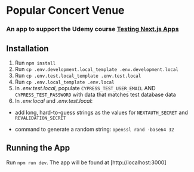 # Popular Concert Venue

### An app to support the Udemy course [Testing Next.js Apps](https://www.udemy.com/course/nextjs-testing/)

## Installation

1. Run `npm install`
2. Run `cp .env.development.local_template .env.development.local`
3. Run `cp .env.test.local_template .env.test.local`
4. Run `cp .env.local_template .env.local`
5. In _.env.test.local_, populate `CYPRESS_TEST_USER_EMAIL` AND `CYPRESS_TEST_PASSWORD` with data that matches test database data
6. In _.env.local_ and _.env.test.local_:

- add long, hard-to-guess strings as the values for `NEXTAUTH_SECRET` and `REVALIDATION_SECRET`

- command to generate a random string: `openssl rand -base64 32`

## Running the App

Run `npm run dev`. The app will be found at [http://localhost:3000]
